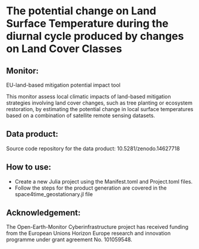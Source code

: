 # The potential change on Land Surface Temperature during the diurnal cycle produced by changes on Land Cover Classes


## Monitor:
EU-land-based mitigation potential impact tool

This monitor assess local climatic impacts of land-based mitigation strategies involving land cover changes, such as tree planting or ecosystem restoration, by estimating the potential change in local surface temperatures based on a combination of satellite remote sensing datasets.

## Data product:
Source code repository for the data product: 10.5281/zenodo.14627718

## How to use:

- Create a new Julia project using the Manifest.toml and Project.toml files.
- Follow the steps for the product generation are covered in the space4time_geostationary.jl file

## Acknowledgement:

The Open-Earth-Monitor Cyberinfrastructure project has received funding from the European Unions Horizon Europe research and innovation programme under grant agreement No. 101059548.

